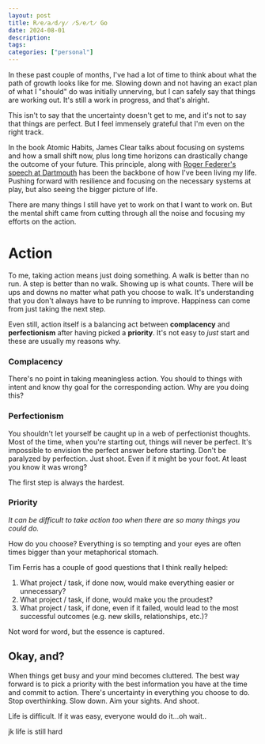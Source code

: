 ```yaml
---
layout: post
title: R̷e̷a̷d̷y̷ ̷S̷e̷t̷ Go
date: 2024-08-01
description:
tags:
categories: ["personal"]
---
```


In these past couple of months, I've had a lot of time to think about what the path of growth looks like for me. Slowing down and not having an exact plan of what I "should" do was initially unnerving, but I can safely say that things are working out. It's still a work in progress, and that's alright.

This isn't to say that the uncertainty doesn't get to me, and it's not to say that things are perfect. But I feel immensely grateful that I'm even on the right track.

In the book Atomic Habits, James Clear talks about focusing on systems and how a small shift now, plus long time horizons can drastically change the outcome of your future. This principle, along with [Roger Federer's speech at Dartmouth](https://www.youtube.com/watch?v=pqWUuYTcG-o&t=3s) has been the backbone of how I've been living my life. Pushing forward with resilience and focusing on the necessary systems at play, but also seeing the bigger picture of life.

There are many things I still have yet to work on that I want to work on. But the mental shift came from cutting through all the noise and focusing my efforts on the action.

# Action

To me, taking action means just doing something. A walk is better than no run. A step is better than no walk. Showing up is what counts. There will be ups and downs no matter what path you choose to walk. It's understanding that you don't always have to be running to improve. Happiness can come from just taking the next step.

Even still, action itself is a balancing act between **complacency** and **perfectionism** after having picked a **priority**. It's not easy to *just* start and these are usually my reasons why.

### Complacency

There's no point in taking meaningless action. You should to things with intent and know thy goal for the corresponding action. Why are you doing this?


### Perfectionism

You shouldn't let yourself be caught up in a web of perfectionist thoughts. Most of the time, when you're starting out, things will never be perfect. It's impossible to envision the perfect answer before starting. Don't be paralyzed by perfection. Just shoot. Even if it might be your foot. At least you know it was wrong?

The first step is always the hardest.

### Priority

*It can be difficult to take action too when there are so many things you could do.*

How do you choose? Everything is so tempting and your eyes are often times bigger than your metaphorical stomach.

Tim Ferris has a couple of good questions that I think really helped:
1. What project / task, if done now, would make everything easier or unnecessary?
2. What project / task, if done, would make you the proudest?
3. What project / task, if done, even if it failed, would lead to the most successful outcomes (e.g. new skills, relationships, etc.)?

Not word for word, but the essence is captured.

## Okay, and?

When things get busy and your mind becomes cluttered. The best way forward is to pick a priority with the best information you have at the time and commit to action. There's uncertainty in everything you choose to do. Stop overthinking. Slow down. Aim your sights. And shoot.

Life is difficult. If it was easy, everyone would do it...oh wait..

jk life is still hard